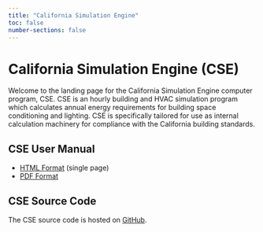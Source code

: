 ```yaml
---
title: "California Simulation Engine"
toc: false
number-sections: false
---
```


# California Simulation Engine (CSE)

Welcome to the landing page for the California Simulation Engine computer program, CSE. CSE is an hourly building and HVAC simulation program which calculates annual energy requirements for building space conditioning and lighting. CSE is specifically tailored for use as internal calculation machinery for compliance with the California building standards.

## CSE User Manual

- [HTML Format](cse-user-manual.html) (single page)
- [PDF Format](pdfs/cse-user-manual.pdf)

## CSE Source Code

The CSE source code is hosted on [GitHub](https://github.com/cse-sim/cse).
